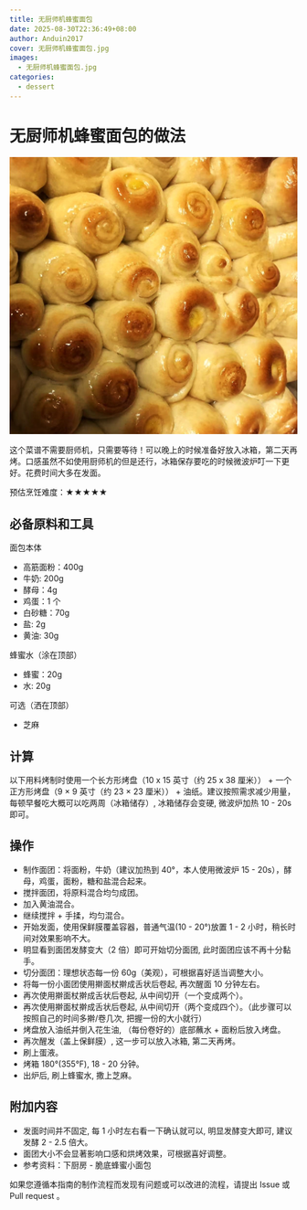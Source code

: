 ```yaml
---
title: 无厨师机蜂蜜面包
date: 2025-08-30T22:36:49+08:00
author: Anduin2017
cover: 无厨师机蜂蜜面包.jpg
images:
  - 无厨师机蜂蜜面包.jpg
categories:
  - dessert
---
```


# 无厨师机蜂蜜面包的做法

![自家成品](./无厨师机蜂蜜面包.jpg)

这个菜谱不需要厨师机，只需要等待！可以晚上的时候准备好放入冰箱，第二天再烤。口感虽然不如使用厨师机的但是还行，冰箱保存要吃的时候微波炉叮一下更好。花费时间大多在发面。

预估烹饪难度：★★★★★

## 必备原料和工具

面包本体

- 高筋面粉：400g
- 牛奶: 200g
- 酵母：4g
- 鸡蛋：1 个
- 白砂糖：70g
- 盐: 2g
- 黄油: 30g

蜂蜜水（涂在顶部）

- 蜂蜜：20g
- 水: 20g

可选（洒在顶部）

- 芝麻

## 计算

以下用料烤制时使用一个长方形烤盘（10 x 15 英寸（约 25 x 38 厘米）） + 一个正方形烤盘（9 × 9 英寸（约 23 × 23 厘米）） + 油纸。建议按照需求减少用量，每顿早餐吃大概可以吃两周（冰箱储存）, 冰箱储存会变硬, 微波炉加热 10 - 20s 即可。

## 操作

- 制作面团：将面粉，牛奶（建议加热到 40°，本人使用微波炉 15 - 20s），酵母，鸡蛋，面粉，糖和盐混合起来。
- 搅拌面团，将原料混合均匀成团。
- 加入黄油混合。
- 继续搅拌 + 手揉，均匀混合。
- 开始发面，使用保鲜膜覆盖容器，普通气温(10 - 20°)放置 1 - 2 小时，稍长时间对效果影响不大。
- 明显看到面团发酵变大（2 倍）即可开始切分面团, 此时面团应该不再十分黏手。
- 切分面团：理想状态每一份 60g（美观），可根据喜好适当调整大小。
- 将每一份小面团使用擀面杖擀成舌状后卷起, 再次醒面 10 分钟左右。
- 再次使用擀面杖擀成舌状后卷起, 从中间切开（一个变成两个）。
- 再次使用擀面杖擀成舌状后卷起, 从中间切开（两个变成四个）。（此步骤可以按照自己的时间多擀/卷几次, 把握一份的大小就行）
- 烤盘放入油纸并倒入花生油, （每份卷好的）底部蘸水 + 面粉后放入烤盘。
- 再次醒发（盖上保鲜膜）, 这一步可以放入冰箱, 第二天再烤。
- 刷上蛋液。
- 烤箱 180°(355°F), 18 - 20 分钟。
- 出炉后, 刷上蜂蜜水, 撒上芝麻。

## 附加内容

- 发面时间并不固定, 每 1 小时左右看一下确认就可以, 明显发酵变大即可, 建议发酵 2 - 2.5 倍大。
- 面团大小不会显著影响口感和烘烤效果，可根据喜好调整。
- 参考资料：下厨房 - 脆底蜂蜜小面包

如果您遵循本指南的制作流程而发现有问题或可以改进的流程，请提出 Issue 或 Pull request 。

